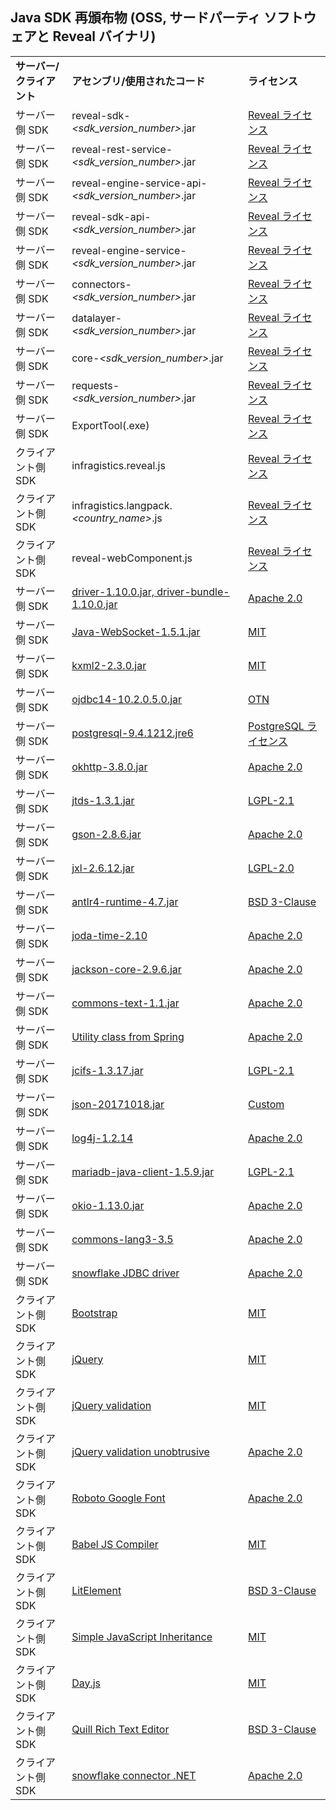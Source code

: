 ## Java SDK 再頒布物 (OSS, サードパーティ ソフトウェアと Reveal バイナリ)

|              |                                                                                                               |                                                                                                            |
| ------------ | ------------------------------------------------------------------------------------------------------------- | ---------------------------------------------------------------------------------------------------------- |
| **サーバー/クライアント** | **アセンブリ/使用されたコード**                                                                                                 | **ライセンス**                                                                                                |
| サーバー側 SDK | reveal-sdk-*<sdk_version_number>*.jar | [Reveal ライセンス](https://www.revealbi.io/ja/terms-of-use) |
| サーバー側 SDK | reveal-rest-service-*<sdk_version_number>*.jar | [Reveal ライセンス](https://www.revealbi.io/ja/terms-of-use) |
| サーバー側 SDK | reveal-engine-service-api-*<sdk_version_number>*.jar | [Reveal ライセンス](https://www.revealbi.io/ja/terms-of-use) |
| サーバー側 SDK| reveal-sdk-api-*<sdk_version_number>*.jar | [Reveal ライセンス](https://www.revealbi.io/ja/terms-of-use) |
| サーバー側 SDK | reveal-engine-service-*<sdk_version_number>*.jar | [Reveal ライセンス](https://www.revealbi.io/ja/terms-of-use) |
| サーバー側 SDK | connectors-*<sdk_version_number>*.jar | [Reveal ライセンス](https://www.revealbi.io/ja/terms-of-use) |
| サーバー側 SDK | datalayer-*<sdk_version_number>*.jar | [Reveal ライセンス](https://www.revealbi.io/ja/terms-of-use) |
| サーバー側 SDK | core-*<sdk_version_number>*.jar | [Reveal ライセンス](https://www.revealbi.io/ja/terms-of-use) |
| サーバー側 SDK | requests-*<sdk_version_number>*.jar | [Reveal ライセンス](https://www.revealbi.io/ja/terms-of-use) |
| サーバー側 SDK | ExportTool(.exe) | [Reveal ライセンス](https://www.revealbi.io/ja/terms-of-use) |
| クライアント側 SDK | infragistics.reveal.js | [Reveal ライセンス](https://www.revealbi.io/ja/terms-of-use) |
| クライアント側 SDK | infragistics.langpack.*<country_name>*.js | [Reveal ライセンス](https://www.revealbi.io/ja/terms-of-use) |
| クライアント側 SDK | reveal-webComponent.js | [Reveal ライセンス](https://www.revealbi.io/ja/terms-of-use) |
| サーバー側 SDK | [driver-1.10.0.jar, driver-bundle-1.10.0.jar](https://github.com/microsoft/playwright-java) | [Apache 2.0](https://github.com/microsoft/playwright-java/blob/master/LICENSE) |
| サーバー側 SDK | [Java-WebSocket-1.5.1.jar](https://github.com/TooTallNate/Java-WebSocket) | [MIT](https://github.com/TooTallNate/Java-WebSocket/blob/master/LICENSE) |
| サーバー側 SDK | [kxml2-2.3.0.jar](https://github.com/stefanhaustein/kxml2) | [MIT](https://github.com/stefanhaustein/kxml2/blob/master/license.txt) |
| サーバー側 SDK | [ojdbc14-10.2.0.5.0.jar](https://mvnrepository.com/artifact/com.oracle/ojdbc14) | [OTN](https://www.oracle.com/downloads/licenses/distribution-license.html) |
| サーバー側 SDK | [postgresql-9.4.1212.jre6](https://www.postgresql.org/download/) | [PostgreSQL ライセンス](https://github.com/npgsql/npgsql/blob/master/LICENSE) |
| サーバー側 SDK  | [okhttp-3.8.0.jar](https://github.com/square/okhttp) | [Apache 2.0](https://github.com/square/okhttp/blob/master/LICENSE.txt) |
| サーバー側 SDK | [jtds-1.3.1.jar](http://jtds.sourceforge.net/) | [LGPL-2.1](http://jtds.sourceforge.net/license.html) |
| サーバー側 SDK | [gson-2.8.6.jar](https://github.com/google/gson) | [Apache 2.0](https://github.com/google/gson/blob/master/LICENSE) |
| サーバー側 SDK | [jxl-2.6.12.jar](https://sourceforge.net/projects/jexcelapi/) | [LGPL-2.0](https://www.gnu.org/licenses/old-licenses/lgpl-2.0.html) |
| サーバー側 SDK | [antlr4-runtime-4.7.jar](https://www.antlr.org/download.html) | [BSD 3-Clause](https://www.antlr.org/license.html) |
| サーバー側 SDK | [joda-time-2.10](https://www.joda.org/joda-time) | [Apache 2.0](https://www.joda.org/joda-time/licenses.html) |
| サーバー側 SDK  | [jackson-core-2.9.6.jar](https://github.com/FasterXML/jackson-core) | [Apache 2.0](https://github.com/FasterXML/jackson-core/blob/2.13/LICENSE) |
| サーバー側 SDK | [commons-text-1.1.jar](http://commons.apache.org/proper/commons-text/) | [Apache 2.0](https://www.apache.org/licenses/LICENSE-2.0) |
| サーバー側 SDK | [Utility class from Spring](https://github.com/spring-projects/spring-framework) | [Apache 2.0](https://github.com/spring-projects/spring-framework/blob/main/LICENSE.txt) |
| サーバー側 SDK | [jcifs-1.3.17.jar](https://www.jcifs.org/) | [LGPL-2.1](https://www.gnu.org/licenses/old-licenses/lgpl-2.1.txt) |
| サーバー側 SDK | [json-20171018.jar](https://github.com/stleary/JSON-java) | [Custom](https://github.com/stleary/JSON-java/blob/master/LICENSE) |
| サーバー側 SDK | [log4j-1.2.14](http://logging.apache.org/log4j/1.2/) | [Apache 2.0](https://www.apache.org/licenses/LICENSE-2.0) |
| サーバー側 SDK | [mariadb-java-client-1.5.9.jar](https://github.com/mariadb-corporation/mariadb-connector-j) | [LGPL-2.1](https://github.com/mariadb-corporation/mariadb-connector-j/blob/master/LICENSE) |
| サーバー側 SDK | [okio-1.13.0.jar](https://github.com/square/okio) | [Apache 2.0](https://github.com/square/okio/blob/master/LICENSE.txt) |
| サーバー側 SDK | [commons-lang3-3.5](http://projects.apache.org/projects/commons_lang.html) | [Apache 2.0](https://www.apache.org/licenses/LICENSE-2.0) |
| サーバー側 SDK | [snowflake JDBC driver](https://github.com/snowflakedb/snowflake-jdbc/) | [Apache 2.0](https://github.com/snowflakedb/snowflake-jdbc/blob/master/LICENSE.txt) |
| クライアント側 SDK | [Bootstrap](https://github.com/twbs/bootstrap) | [MIT](https://github.com/twbs/bootstrap/blob/main/LICENSE)  |
| クライアント側 SDK | [jQuery](https://jquery.org/license/) | [MIT](https://opensource.org/licenses/mit-license.html)  |
| クライアント側 SDK | [jQuery validation](https://github.com/jquery-validation) | [MIT](https://github.com/jquery-validation/jquery-validation/blob/master/LICENSE.md) |
| クライアント側 SDK | [jQuery validation unobtrusive](https://github.com/aspnet/jquery-validation-unobtrusive/) | [Apache 2.0](https://github.com/aspnet/jquery-validation-unobtrusive/blob/main/LICENSE.txt)  |
| クライアント側 SDK | [Roboto Google Font](https://fonts.google.com/specimen/Roboto) | [Apache 2.0](https://fonts.google.com/specimen/Roboto#license)  |
| クライアント側 SDK | [Babel JS Compiler](https://github.com/babel/babel) | [MIT](https://github.com/babel/babel/blob/main/LICENSE)  |
| クライアント側 SDK | [LitElement](https://github.com/Polymer/lit-element) | [BSD 3-Clause](https://github.com/lit/lit-element/blob/master/LICENSE)  |
| クライアント側 SDK | [Simple JavaScript Inheritance](https://johnresig.com/blog/simple-javascript-inheritance/) | [MIT](https://opensource.org/licenses/mit-license.html)  |
| クライアント側 SDK | [Day.js](https://www.npmjs.com/package/dayjs) | [MIT](https://github.com/iamkun/dayjs/blob/HEAD/LICENSE)  |
| クライアント側 SDK | [Quill Rich Text Editor](https://quilljs.com/) | [BSD 3-Clause](https://github.com/quilljs/quill/blob/develop/LICENSE)  |
| クライアント側 SDK | [snowflake connector .NET](https://github.com/snowflakedb/snowflake-connector-net) | [Apache 2.0](https://github.com/snowflakedb/snowflake-connector-net/blob/master/LICENSE)